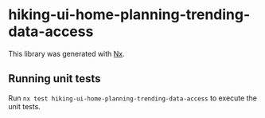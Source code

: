 # hiking-ui-home-planning-trending-data-access

This library was generated with [Nx](https://nx.dev).

## Running unit tests

Run `nx test hiking-ui-home-planning-trending-data-access` to execute the unit tests.
